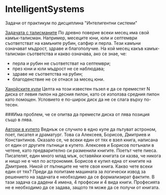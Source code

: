 # IntelligentSystems
Задачи от практикум по дисциплина "Интелигентни системи"

[Задачата с талисманите](Tasks/1.Talismani.pl)
По древно поверие всеки месец има свой камък-талисман. Например, месеците юни, юли и септември съответстват на камъните рубин, сапфир и перла. Тези камъни означават мъдрост, здраве и благополучие. На кой месец какъв камък- талисман съответства и какво означава, ако се знае, че:
- перла и рубин не съответстват на септември;
- през юни и юли мъдрост не се наблюдава;
- здраве не съответства на рубин; 
- благоденствие не се отнася за месец юни.

[Ханойските кули](Tasks/2.Hanoi.pl)
Целта на този известен пъзел е да се преместят N диска от левия пилон на десния пилон, като се използва средния пилон като помощен. Условието е по-широк диск да не се слага върху по-тесен.

###Има проблем, че се опитва да премести диска от лява позиция също в лява.

[Автори в купето](Tasks/3.Kupe.pl)
Веднъж се случило в едно купе да пътуват астроном, поет, писател и драматург. Това са Алексеев, Борисов, Дмитриев и Константинов. Оказало се, че всеки един от тях е взел книга, написана от един от другите пътници в купето. Алексеев и Борисов потънали в четене, като предварително си разменили книгите. Поетът чете пиеса. Писателят, един много млад мъж, оставяйки книгата си казва, че никога и нищо не е чел по астрономия. Борисов е купил една от книгите на Дмитриев. Никой от пътниците не чете своя книга. Какво чете всеки един от тях? Преди да попитаме машината за логически извод за решението на задачата е необходимо да се формализират фактите. В тази задача са дадени 4 имена, 4 професии и 4 вида книги. Професията не е необходимо да се задава, защото тя може да се получи от книгата.